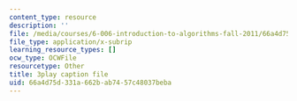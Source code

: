 ```yaml
---
content_type: resource
description: ''
file: /media/courses/6-006-introduction-to-algorithms-fall-2011/66a4d75d331a662bab7457c48037beba_wFP5VHGHFdk.srt
file_type: application/x-subrip
learning_resource_types: []
ocw_type: OCWFile
resourcetype: Other
title: 3play caption file
uid: 66a4d75d-331a-662b-ab74-57c48037beba
---
```

